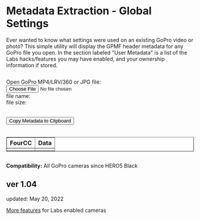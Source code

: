 # Metadata Extraction - Global Settings
Ever wanted to know what settings were used on an existing GoPro video or photo? This simple utility will display the GPMF header metadata for any GoPro file you open.  In the section labeled "User Metadata" is a list of the Labs hacks/features you may have enabled, and your ownership information if stored. 

<script src="../../jquery.min.js"></script>
<script src="../../qrcodeborder.js"></script>
<script src="../../html2canvas.min.js"></script>
<style>
        #qrcode{
            width: 100%;
        }
        div{
            width: 100%;
            display: inline-block;
        }
</style>


<div>

Open GoPro MP4/LRV/360 or JPG file: <input id="file" type="file" /><br>
file name: <b><span id="name"></span></b><br>
file size: <b><span id="size"></span></b><br>
</div>

<div id="copyMetadata">
<br>
<button id="copyBtn">Copy Metadata to Clipboard</button><br>
<br>
</div>


<div id="myMetadata">
  <small> 
    <table id="scrollTable" class="scrollTable" border="1">
	  <thead> <tr> <th>FourCC</th><th align="left">Data</th></tr></thead>
	  <tbody> <tr><td></td><td></td></tr></tbody>
    </table>
  </small>
</div>

**Compatibility:** All GoPro cameras since HERO5 Black
 
## ver 1.04
updated: May 20, 2022

[More features](..) for Labs enabled cameras

<script>

var clipcopy = "";

(function() {

	var inputFile = document.getElementById("file");
	var reader = new FileReader();
	var reader2 = new FileReader();

	inputFile.addEventListener("change", fileChange, false);
	reader.addEventListener('load', fileHeaderLoad, false);
	reader2.addEventListener('load', fileLoad, false);

	function tableAllDelete(){
		var table = document.getElementById("scrollTable");
	    var len = table.rows.length;
		for (var i = (len - 1); i > 1; i--){
			table.deleteRow(i);
		}

		table.scrollTop = 0;
	}
	
	var mdat_offset = 0;
	var gpmf_offset = 0;
	var gpmf_size = 0;
	var jpeg_gpmf_offset = 0;
	var jpeg_gpmf_size = 0;
	
	var file;
	function fileChange(event){
		var target = event.target;
		file = target.files[0];

		document.querySelector('#name').innerHTML = file.name;
		//document.querySelector('#type').innerHTML = file.type;
		document.querySelector('#size').innerHTML = file.size + " Bytes";

		mdat_offset = 0;
		gpmf_offset = 0;
		gpmf_size = 0;
		jpeg_gpmf_offset = 0;
		jpeg_gpmf_size = 0;
	
		var blob = file.slice(0, 128*1024);
		reader.readAsArrayBuffer(blob);   // read head to find the moov offset (from mdat)
	}
	
	function fileHeaderLoad(){	
		var bytes = new Uint8Array(reader.result);
		for(i=0; i<60; i++)
		{
			if(bytes[i] == 109 /*'m'*/ && bytes[i+1] == 100 /*'d'*/ && bytes[i+2] == 97 /*'a'*/ && bytes[i+3] == 116 /*'t'*/)
			{
				if(bytes[i-4] == 0 && bytes[i-3] == 0 && bytes[i-2] == 0 && bytes[i-1] == 1) // 64-bit offset 
				{
					mdat_offset = (bytes[i+7]*4294967296);
					mdat_offset += (bytes[i+8]*16777216);
					mdat_offset += (bytes[i+9]<<16) + (bytes[i+10]<<8) + (bytes[i+11]<<0) + i - 4;
				}
				else
				{
					mdat_offset = (bytes[i-4]*16777216);
					mdat_offset += (bytes[i-3]<<16) + (bytes[i-2]<<8) + (bytes[i-1]<<0) + i - 4;
				}
			}
		}
		//console.log("moov offset:" + mdat_offset.toString());		
		
		if(mdat_offset == 0) // not an MP4, check for JPEG
		{
			i = 0;
			do
			{			
				while(bytes[i] == 0xff && (bytes[i+1] < 0xe0 || bytes[i+1] > 0xef)) i+=2;
								
				if(bytes[i] == 0xff && bytes[i+1] >= 0xe1 && bytes[i+1] <= 0xef)
				{					
					if(bytes[i+1] == 0xe6) //APP6
					{
						//console.log("APP6");
						if(bytes[i+4] == 0x47/*G*/ && bytes[i+5] == 0x6F/*o*/ && bytes[i+6] == 0x50/*P*/ && bytes[i+7] == 0x72/*r*/ && bytes[i+8] == 0x6F/*o*/)
						{							
							//console.log("GoPro file");
				
							jpeg_gpmf_offset = i+10;
							jpeg_gpmf_size = (bytes[i+2]<<8) + (bytes[i+1]<<0);	
						}
						break;
					}
					else
					{
						i += (bytes[i+2]<<8) + (bytes[i+3]) + 2;
					}
				}
				else
				{
					break; // bad formatted JPEG
				}
			} while(1);
			
				
			var blob = file.slice(jpeg_gpmf_offset, jpeg_gpmf_offset+(jpeg_gpmf_size+1024));
			reader2.readAsArrayBuffer(blob);   
			//console.log("gpmf offset:" + jpeg_gpmf_offset.toString());
			//console.log("gpmf size:" + jpeg_gpmf_size.toString());
		}
		else
		{
			var blob = file.slice(mdat_offset, mdat_offset+(1024*64));
			reader2.readAsArrayBuffer(blob);  
		}
	}
	
	function Bytes2Float32(bytes) {
		var sign = (bytes & 0x80000000) ? -1 : 1;
		var exponent = ((bytes >> 23) & 0xFF) - 127;
		var significand = (bytes & ~(-1 << 23));

		if (exponent == 128) 
			return sign * ((significand) ? Number.NaN : Number.POSITIVE_INFINITY);

		if (exponent == -127) {
			if (significand == 0) return sign * 0.0;
			exponent = -126;
			significand /= (1 << 22);
		} else significand = (significand | (1 << 23)) / (1 << 23);

		return sign * significand * Math.pow(2, exponent);
	}

	function fileLoad(){
		// console.log(reader.result);

		tableAllDelete();
		
		if(mdat_offset == 0 && jpeg_gpmf_offset == 0) return;

		var bytes = new Uint8Array(reader2.result);
		var new_float_bytes = new Uint8Array(4);

		mdat_offset = 0;
		var udta_offset = 0;
		
		if(jpeg_gpmf_offset == 0)
		{
			for(i=0; i<512; i++)
			{
				if(bytes[i] == 117 /*'u'*/ && bytes[i+1] == 100 /*'d'*/ && bytes[i+2] == 116 /*'t'*/ && bytes[i+3] == 97 /*'a'*/)
				{
					udta_offset = i;
					break;
				}
			}
			//console.log("udta offset:" + udta_offset.toString());
			
			if(udta_offset)
			{
				for(i=udta_offset; i<udta_offset+4096; i++)
				{
					if(bytes[i] == 0x47 /*'G'*/ && bytes[i+1] == 0x50 /*'P'*/ && bytes[i+2] == 0x4D /*'M'*/ && bytes[i+3] == 0x46 /*'F'*/)
					{
						gpmf_offset = i+4;
						gpmf_size = (bytes[i-3]<<16) + (bytes[i-2]<<8) + (bytes[i-1]<<0) - 8;
						break;
					}
				}
				//console.log("GPMF offset:" + gpmf_offset.toString());
				//console.log("GPMF size:" + gpmf_size.toString());
			}
			
			if(gpmf_offset == 0 || gpmf_size == 0) return;
		}
		else
		{
			gpmf_size = jpeg_gpmf_size;
		}
		
		if(gpmf_size > 0)
			clipcopy = ""; //reset for each new file.
		
		var txt = "";
		var hex;
		var dat;
		var j = 0;
		var k = 0;
		
		var cleantxt = "";
		var indent = 0;
		var devcsize = 0;
		var strmsize = 0;
		for (var i = gpmf_offset; i < gpmf_offset+gpmf_size;) {
			cleantxt = "";
			txt = "";
			dat = "";
			
			var fourcc = (bytes[i]*16777216);
			fourcc += (bytes[i+1]<<16) + (bytes[i+2]<<8) + (bytes[i+3]<<0);
			
			if(fourcc == 0) break;
			
			//console.log("GPMF 4CC:" + String.fromCharCode(bytes[i]) + String.fromCharCode(bytes[i+1]) + String.fromCharCode(bytes[i+2]) + String.fromCharCode(bytes[i+3]));
			
			var type = bytes[i+4];
			var typsize = bytes[i+5];
			var repeat = (bytes[i+6]<<8) + bytes[i+7];
			var size = typsize * repeat;
			var align_size = Math.trunc((size + 3)/4)*4;
			
			if(fourcc == 0x44455643) //DEVC
			{
				indent = 0;
				devcsize = size;
			}
			if(fourcc == 0x5354524D) //STRM
			{
				strmsize = size;
			}

			for(j=0; j<indent; j++)
				txt += "&nbsp;&nbsp;&nbsp;";
			txt += String.fromCharCode(bytes[i]);
			txt += String.fromCharCode(bytes[i+1]);
			txt += String.fromCharCode(bytes[i+2]);
			txt += String.fromCharCode(bytes[i+3]);
			
			for(j=0; j<indent; j++)
				cleantxt += "  ";
			cleantxt += String.fromCharCode(bytes[i]);
			cleantxt += String.fromCharCode(bytes[i+1]);
			cleantxt += String.fromCharCode(bytes[i+2]);
			cleantxt += String.fromCharCode(bytes[i+3]);
			
			if(type == 0)
			{
				indent++;
				i += 8;
				
				if(fourcc != 0x44455643) //DEVC
					devcsize -= 8;
			} 
			else
			{
				if(type == 0x63 /* c */)
				{
					if(bytes[i+8] == 0)
					{
						dat += ".empty.";
					}
					else
					{
						for(j=0; j<size; j++)
						{
							if(bytes[i+8+j] != 0 && bytes[i+8+j] != 10 && bytes[i+8+j] != 13)
								dat += String.fromCharCode(bytes[i+8+j]);
							if(bytes[i+8+j] == 10 || bytes[i+8+j] == 13)
								dat += '.';
						}
					}
				}
				
				if(type == 0x4c || type == 0x6c /* L or l */)
				{
					if(typsize > 4) repeat *= typsize / 4;
					for(k=0; k<repeat; k++)
					{
						var num = (bytes[i+8+k*4]*16777216);
						num += (bytes[i+8+k*4+1]<<16) + (bytes[i+8+k*4+2]<<8) + (bytes[i+8+k*4+3]<<0);
						if(k > 0) dat += ", ";
						dat += num.toString();
					}
				}
				if(type == 0x53 || type == 0x73 /* S or s */)
				{
					if(typsize > 2) repeat *= typsize / 2;
					for(k=0; k<repeat; k++)
					{
						var num = (bytes[i+8+k*2+0]<<8) + (bytes[i+8+k*2+1]<<0);
						if(k > 0) dat += ", ";
						dat += num.toString();
					}
				}
				if(type == 0x42 || type == 0x62 /* B or b */)
				{
					if(typsize > 1) repeat *= typsize;
					for(k=0; k<repeat; k++)
					{
						var num = (bytes[i+8+k]);
						if(k > 0) dat += ", ";
						dat += num.toString();
					}
				}
				if(type == 0x66 /* f */) //float
				{
					if(typsize > 4) repeat *= typsize / 4;
					for(k=0; k<repeat; k++)
					{
						var num = (bytes[i+8+k*4]*16777216);
							num += (bytes[i+8+k*4+1]<<16) + (bytes[i+8+k*4+2]<<8) + (bytes[i+8+k*4+3]<<0);
						if(k > 0) dat += ", ";
				
						var val = Bytes2Float32(num);
						var fnum = val.toFixed(4);
						dat += fnum.toString();
					}
				}
				if(type == 0x64 /* d */) //double
				{
					if(typsize > 8) repeat *= typsize / 8;
					for(k=0; k<repeat; k++)
					{
						var signbit = (bytes[i+8+k*8] & 0x80) >> 7;
						
						// Convert 64-bit double to 32-bit float, directly.
						
						// convert an 11-bit exponent to 8-bit 
						var expo = ((bytes[i+8+k*8] & 0x7f) << 4) + ((bytes[i+8+k*8+1] & 0xf0) >> 4) - 1023; 
						var new_expo = expo + 127; 
						
						// extract the 23-bit mantissa from the MSBs of the double's mantissa 
						var new_mant23 = (((bytes[i+8+k*8+1] & 0x0f) << 19) + (bytes[i+8+k*8+2] << 11) + (bytes[i+8+k*8+3] << 3) + ((bytes[i+8+k*8+4]) >> 5));

						// reconstruct a 32-bit float
						new_float_bytes[0] = (signbit << 7) + (new_expo>>1);
						new_float_bytes[1] = ((new_expo << 7) & 0x80) + ((new_mant23 >> 16) & 0x7f);
						new_float_bytes[2] = ((new_mant23 >> 8) & 0xff);
						new_float_bytes[3] = (new_mant23 & 0xff);
					
						var num = (new_float_bytes[0]*16777216);
							num += (new_float_bytes[1]<<16) + (new_float_bytes[2]<<8) + (new_float_bytes[3]<<0);
						if(k > 0) dat += ", ";
				
						var val = Bytes2Float32(num);
						var fnum = val.toFixed(4);
						dat += fnum.toString();
					}
				}
				if(type == 0x46 /* F */) //FOURCC
				{
					if(typsize > 4) repeat *= typsize / 4;
					for(k=0; k<repeat; k++)
					{
						if(k > 0) dat += ", ";
						dat += String.fromCharCode(bytes[i+8+k*4]) + String.fromCharCode(bytes[i+8+k*4+1]) + String.fromCharCode(bytes[i+8+k*4+2]) + String.fromCharCode(bytes[i+8+k*4+3])
					}
				}
				
				if(type == 0x4A /* J */) // Jumbo 64-bit integer
				{
					dat += "0x";
					if(typsize > 8) repeat *= typsize / 8;
					for(k=0; k<repeat*8; k++)
					{
						//var num = (bytes[i+8+k]);
						//if(k > 0) dat += ", ";
						//dat += num.toString();
						
						hex = ("0" + bytes[i+8+k].toString(16)).toUpperCase().substr(-2);
						
						dat += hex;
					}
				}
				
				if(type == 0x3F /* ? */) //complex
				{
					dat += ".complex.";
				}
								
				i += 8+align_size;
				devcsize -= 8+align_size;
				
				if(strmsize)
				{
					strmsize -= 8+align_size;
					if(strmsize == 0) indent--;
				}					
			}
	

			var table = document.getElementById("scrollTable");
			var row = table.insertRow(-1);
			var cell1 = row.insertCell(-1);
			var cell2 = row.insertCell(-1);

			cell1.innerHTML = txt;
			cell2.innerHTML = dat;
			
			clipcopy = clipcopy + cleantxt + " " + dat + "\n";
		}

		txt += "\n";
	}
	
	//if(clipcopy.length > 0)
	//	dset("copyMetadata",true);
	//else
	//	dset("copyMetadata",false);

}());



function dset(label, on) {
	var settings = document.getElementById(label);
	if(on === true)
	{
		if (settings.style.display === 'none') 
			settings.style.display = 'block';
	}
	else
	{
		settings.style.display = 'none';
	}
}

async function copyTextToClipboard(text) {
	try {
		await navigator.clipboard.writeText(text);
	} catch(err) {
		alert('Error in copying text: ', err);
	}
}

function setupButtons() {	
    document.getElementById("copyBtn").onclick = function() { 
        copyTextToClipboard(clipcopy);
	};
}


setupButtons();

</script>
